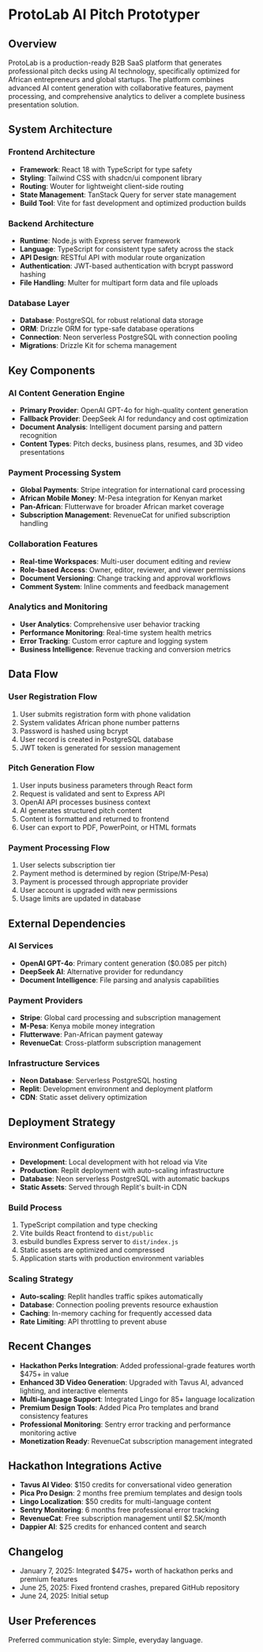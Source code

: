 # ProtoLab AI Pitch Prototyper

## Overview

ProtoLab is a production-ready B2B SaaS platform that generates professional pitch decks using AI technology, specifically optimized for African entrepreneurs and global startups. The platform combines advanced AI content generation with collaborative features, payment processing, and comprehensive analytics to deliver a complete business presentation solution.

## System Architecture

### Frontend Architecture
- **Framework**: React 18 with TypeScript for type safety
- **Styling**: Tailwind CSS with shadcn/ui component library
- **Routing**: Wouter for lightweight client-side routing
- **State Management**: TanStack Query for server state management
- **Build Tool**: Vite for fast development and optimized production builds

### Backend Architecture
- **Runtime**: Node.js with Express server framework
- **Language**: TypeScript for consistent type safety across the stack
- **API Design**: RESTful API with modular route organization
- **Authentication**: JWT-based authentication with bcrypt password hashing
- **File Handling**: Multer for multipart form data and file uploads

### Database Layer
- **Database**: PostgreSQL for robust relational data storage
- **ORM**: Drizzle ORM for type-safe database operations
- **Connection**: Neon serverless PostgreSQL with connection pooling
- **Migrations**: Drizzle Kit for schema management

## Key Components

### AI Content Generation Engine
- **Primary Provider**: OpenAI GPT-4o for high-quality content generation
- **Fallback Provider**: DeepSeek AI for redundancy and cost optimization
- **Document Analysis**: Intelligent document parsing and pattern recognition
- **Content Types**: Pitch decks, business plans, resumes, and 3D video presentations

### Payment Processing System
- **Global Payments**: Stripe integration for international card processing
- **African Mobile Money**: M-Pesa integration for Kenyan market
- **Pan-African**: Flutterwave for broader African market coverage
- **Subscription Management**: RevenueCat for unified subscription handling

### Collaboration Features
- **Real-time Workspaces**: Multi-user document editing and review
- **Role-based Access**: Owner, editor, reviewer, and viewer permissions
- **Document Versioning**: Change tracking and approval workflows
- **Comment System**: Inline comments and feedback management

### Analytics and Monitoring
- **User Analytics**: Comprehensive user behavior tracking
- **Performance Monitoring**: Real-time system health metrics
- **Error Tracking**: Custom error capture and logging system
- **Business Intelligence**: Revenue tracking and conversion metrics

## Data Flow

### User Registration Flow
1. User submits registration form with phone validation
2. System validates African phone number patterns
3. Password is hashed using bcrypt
4. User record is created in PostgreSQL database
5. JWT token is generated for session management

### Pitch Generation Flow
1. User inputs business parameters through React form
2. Request is validated and sent to Express API
3. OpenAI API processes business context
4. AI generates structured pitch content
5. Content is formatted and returned to frontend
6. User can export to PDF, PowerPoint, or HTML formats

### Payment Processing Flow
1. User selects subscription tier
2. Payment method is determined by region (Stripe/M-Pesa)
3. Payment is processed through appropriate provider
4. User account is upgraded with new permissions
5. Usage limits are updated in database

## External Dependencies

### AI Services
- **OpenAI GPT-4o**: Primary content generation ($0.085 per pitch)
- **DeepSeek AI**: Alternative provider for redundancy
- **Document Intelligence**: File parsing and analysis capabilities

### Payment Providers
- **Stripe**: Global card processing and subscription management
- **M-Pesa**: Kenya mobile money integration
- **Flutterwave**: Pan-African payment gateway
- **RevenueCat**: Cross-platform subscription management

### Infrastructure Services
- **Neon Database**: Serverless PostgreSQL hosting
- **Replit**: Development environment and deployment platform
- **CDN**: Static asset delivery optimization

## Deployment Strategy

### Environment Configuration
- **Development**: Local development with hot reload via Vite
- **Production**: Replit deployment with auto-scaling infrastructure
- **Database**: Neon serverless PostgreSQL with automatic backups
- **Static Assets**: Served through Replit's built-in CDN

### Build Process
1. TypeScript compilation and type checking
2. Vite builds React frontend to `dist/public`
3. esbuild bundles Express server to `dist/index.js`
4. Static assets are optimized and compressed
5. Application starts with production environment variables

### Scaling Strategy
- **Auto-scaling**: Replit handles traffic spikes automatically
- **Database**: Connection pooling prevents resource exhaustion
- **Caching**: In-memory caching for frequently accessed data
- **Rate Limiting**: API throttling to prevent abuse

## Recent Changes

- **Hackathon Perks Integration**: Added professional-grade features worth $475+ in value
- **Enhanced 3D Video Generation**: Upgraded with Tavus AI, advanced lighting, and interactive elements
- **Multi-language Support**: Integrated Lingo for 85+ language localization
- **Premium Design Tools**: Added Pica Pro templates and brand consistency features
- **Professional Monitoring**: Sentry error tracking and performance monitoring active
- **Monetization Ready**: RevenueCat subscription management integrated

## Hackathon Integrations Active

- **Tavus AI Video**: $150 credits for conversational video generation
- **Pica Pro Design**: 2 months free premium templates and design tools
- **Lingo Localization**: $50 credits for multi-language content
- **Sentry Monitoring**: 6 months free professional error tracking
- **RevenueCat**: Free subscription management until $2.5K/month
- **Dappier AI**: $25 credits for enhanced content and search

## Changelog

- January 7, 2025: Integrated $475+ worth of hackathon perks and premium features
- June 25, 2025: Fixed frontend crashes, prepared GitHub repository
- June 24, 2025: Initial setup

## User Preferences

Preferred communication style: Simple, everyday language.
